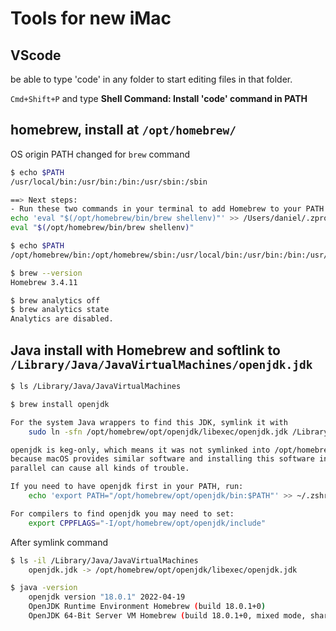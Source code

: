 # Tools for new iMac

## VScode

be able to type 'code' in any folder to start editing files in that folder.

`Cmd+Shift+P` and type **Shell Command: Install 'code' command in PATH**

## homebrew, install at `/opt/homebrew/`

OS origin PATH changed for `brew` command

```bash
$ echo $PATH
/usr/local/bin:/usr/bin:/bin:/usr/sbin:/sbin

==> Next steps:
- Run these two commands in your terminal to add Homebrew to your PATH:
echo 'eval "$(/opt/homebrew/bin/brew shellenv)"' >> /Users/daniel/.zprofile
eval "$(/opt/homebrew/bin/brew shellenv)"

$ echo $PATH
/opt/homebrew/bin:/opt/homebrew/sbin:/usr/local/bin:/usr/bin:/bin:/usr/sbin:/sbin

$ brew --version
Homebrew 3.4.11

$ brew analytics off
$ brew analytics state 
Analytics are disabled.
```

## Java install with Homebrew and softlink to `/Library/Java/JavaVirtualMachines/openjdk.jdk`

```bash
$ ls /Library/Java/JavaVirtualMachines

$ brew install openjdk

For the system Java wrappers to find this JDK, symlink it with
    sudo ln -sfn /opt/homebrew/opt/openjdk/libexec/openjdk.jdk /Library/Java/JavaVirtualMachines/openjdk.jdk

openjdk is keg-only, which means it was not symlinked into /opt/homebrew,
because macOS provides similar software and installing this software in
parallel can cause all kinds of trouble.

If you need to have openjdk first in your PATH, run:
    echo 'export PATH="/opt/homebrew/opt/openjdk/bin:$PATH"' >> ~/.zshrc

For compilers to find openjdk you may need to set:
    export CPPFLAGS="-I/opt/homebrew/opt/openjdk/include"
```

After symlink command

```bash
$ ls -il /Library/Java/JavaVirtualMachines
    openjdk.jdk -> /opt/homebrew/opt/openjdk/libexec/openjdk.jdk

$ java -version
    openjdk version "18.0.1" 2022-04-19
    OpenJDK Runtime Environment Homebrew (build 18.0.1+0)
    OpenJDK 64-Bit Server VM Homebrew (build 18.0.1+0, mixed mode, sharing)        
```
